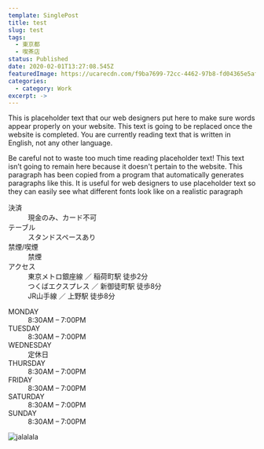 ```yaml
---
template: SinglePost
title: test
slug: test
tags:
  - 東京都
  - 喫茶店
status: Published
date: 2020-02-01T13:27:08.545Z
featuredImage: https://ucarecdn.com/f9ba7699-72cc-4462-97b8-fd04365e5af4/-/crop/2072x1768/0,0/-/preview/
categories:
  - category: Work
excerpt: ->
---
```

This is placeholder text that our web designers put here to make sure words appear properly on your website. This text is going to be replaced once the website is completed. You are currently reading text that is written in English, not any other language.

Be careful not to waste too much time reading placeholder text! This text isn’t going to remain here because it doesn't pertain to the website. This paragraph has been copied from a program that automatically generates paragraphs like this. It is useful for web designers to use placeholder text so they can easily see what different fonts look like on a realistic paragraph


<dl id="info">

<dt>決済</dt>
<dd>現金のみ、カード不可</dd>
<dt>テーブル</dt>
<dd>スタンドスペースあり</dd>
<dt>禁煙/喫煙</dt>
<dd>禁煙</dd>
<dt>アクセス</dt>
<dd>東京メトロ銀座線 ／ 稲荷町駅 徒歩2分</dd>
<dd>つくばエクスプレス ／ 新御徒町駅 徒歩8分</dd>
<dd>JR山手線 ／ 上野駅 徒歩8分</dd>
</dd>
</dl>

<dl id="op_h">

<dt>MONDAY</dt>
<dd>8:30AM – 7:00PM</dd>
<dt>TUESDAY</dt>
<dd>8:30AM – 7:00PM</dd>
<dt>WEDNESDAY</dt>
<dd>定休日</dd>
<dt>THURSDAY</dt>
<dd>8:30AM – 7:00PM</dd>
<dt>FRIDAY</dt>
<dd>8:30AM – 7:00PM</dd>
<dt>SATURDAY</dt>
<dd>8:30AM – 7:00PM</dd>
<dt>SUNDAY</dt>
<dd>8:30AM – 7:00PM</dd>

</dl>





![jalalala](https://ucarecdn.com/59d8de4a-77f1-436d-b471-7f2df760ec6e/ "stest")
